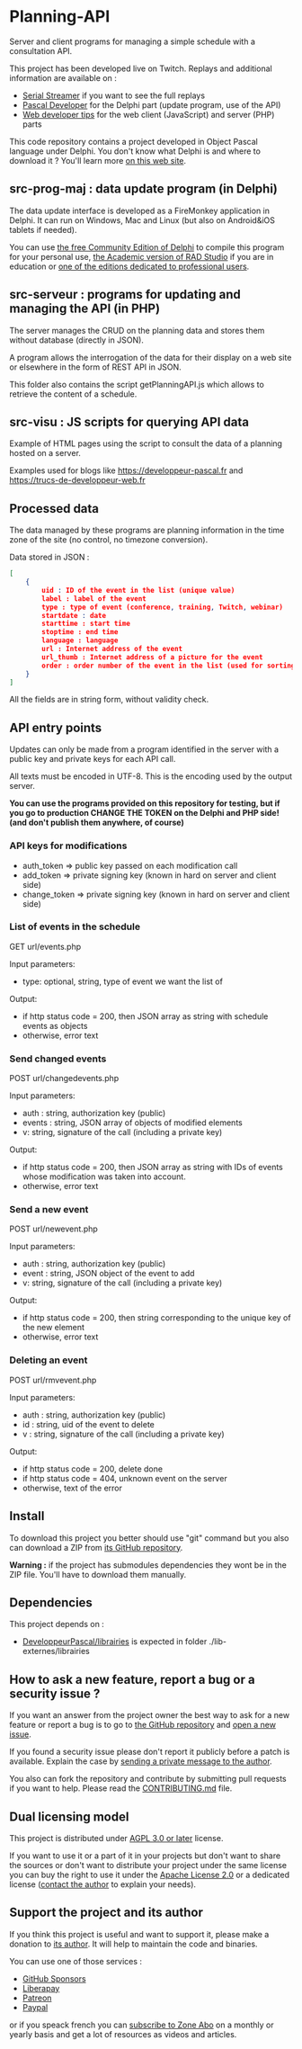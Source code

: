 # Planning-API

Server and client programs for managing a simple schedule with a consultation API.

This project has been developed live on Twitch. Replays and additional information are available on :

* [Serial Streamer](https://serialstreameur.fr/planning-api.html) if you want to see the full replays
* [Pascal Developer](https://developpeur-pascal.fr/planning-api.html) for the Delphi part (update program, use of the API)
* [Web developer tips](https://trucs-de-developpeur-web.fr/planning-api.html) for the web client (JavaScript) and server (PHP) parts

This code repository contains a project developed in Object Pascal language under Delphi. You don't know what Delphi is and where to download it ? You'll learn more [on this web site](https://delphi-resources.developpeur-pascal.fr/).

## src-prog-maj : data update program (in Delphi)

The data update interface is developed as a FireMonkey application in Delphi. It can run on Windows, Mac and Linux (but also on Android&iOS tablets if needed).

You can use [the free Community Edition of Delphi](https://www.embarcadero.com/products/delphi/starter) to compile this program for your personal use, [the Academic version of RAD Studio](https://www.embarcadero.com/development-tools-for-education) if you are in education or [one of the editions dedicated to professional users](https://www.embarcadero.com/products/delphi).

## src-serveur : programs for updating and managing the API (in PHP)

The server manages the CRUD on the planning data and stores them without database (directly in JSON).

A program allows the interrogation of the data for their display on a web site or elsewhere in the form of REST API in JSON.

This folder also contains the script getPlanningAPI.js which allows to retrieve the content of a schedule.

## src-visu : JS scripts for querying API data

Example of HTML pages using the script to consult the data of a planning hosted on a server.

Examples used for blogs like https://developpeur-pascal.fr and https://trucs-de-developpeur-web.fr

## Processed data

The data managed by these programs are planning information in the time zone of the site (no control, no timezone conversion).

Data stored in JSON :

```JSON
[
	{
		uid : ID of the event in the list (unique value)
		label : label of the event
		type : type of event (conference, training, Twitch, webinar)
		startdate : date
		starttime : start time
		stoptime : end time
		language : language
		url : Internet address of the event
		url_thumb : Internet address of a picture for the event
		order : order number of the event in the list (used for sorting)
	}
]
```

All the fields are in string form, without validity check.

## API entry points

Updates can only be made from a program identified in the server with a public key and private keys for each API call.

All texts must be encoded in UTF-8. This is the encoding used by the output server.

**You can use the programs provided on this repository for testing, but if you go to production CHANGE THE TOKEN on the Delphi and PHP side! (and don't publish them anywhere, of course)**

### API keys for modifications

* auth_token => public key passed on each modification call
* add_token => private signing key (known in hard on server and client side)
* change_token => private signing key (known in hard on server and client side)

### List of events in the schedule

GET url/events.php

Input parameters:
* type: optional, string, type of event we want the list of
	
Output: 
* if http status code = 200, then JSON array as string with schedule events as objects
* otherwise, error text

### Send changed events

POST url/changedevents.php

Input parameters:
* auth : string, authorization key (public)
* events : string, JSON array of objects of modified elements
* v: string, signature of the call (including a private key)
	
Output: 
* if http status code = 200, then JSON array as string with IDs of events whose modification was taken into account.
* otherwise, error text

### Send a new event

POST url/newevent.php

Input parameters:
* auth : string, authorization key (public)
* event : string, JSON object of the event to add
* v: string, signature of the call (including a private key)
	
Output: 
* if http status code = 200, then string corresponding to the unique key of the new element
* otherwise, error text

### Deleting an event

POST url/rmvevent.php

Input parameters:
* auth : string, authorization key (public)
* id : string, uid of the event to delete
* v : string, signature of the call (including a private key)
	
Output: 
* if http status code = 200, delete done
* if http status code = 404, unknown event on the server
* otherwise, text of the error

## Install

To download this project you better should use "git" command but you also can download a ZIP from [its GitHub repository](https://github.com/DeveloppeurPascal/Planning-API).

**Warning :** if the project has submodules dependencies they wont be in the ZIP file. You'll have to download them manually.

## Dependencies

This project depends on :

* [DeveloppeurPascal/librairies](https://github.com/DeveloppeurPascal/librairies) is expected in folder ./lib-externes/librairies

## How to ask a new feature, report a bug or a security issue ?

If you want an answer from the project owner the best way to ask for a new feature or report a bug is to go to [the GitHub repository](https://github.com/DeveloppeurPascal/Planning-API) and [open a new issue](https://github.com/DeveloppeurPascal/Planning-API/issues).

If you found a security issue please don't report it publicly before a patch is available. Explain the case by [sending a private message to the author](https://developpeur-pascal.fr/nous-contacter.php).

You also can fork the repository and contribute by submitting pull requests if you want to help. Please read the [CONTRIBUTING.md](CONTRIBUTING.md) file.

## Dual licensing model

This project is distributed under [AGPL 3.0 or later](https://choosealicense.com/licenses/agpl-3.0/) license.

If you want to use it or a part of it in your projects but don't want to share the sources or don't want to distribute your project under the same license you can buy the right to use it under the [Apache License 2.0](https://choosealicense.com/licenses/apache-2.0/) or a dedicated license ([contact the author](https://developpeur-pascal.fr/nous-contacter.php) to explain your needs).

## Support the project and its author

If you think this project is useful and want to support it, please make a donation to [its author](https://github.com/DeveloppeurPascal). It will help to maintain the code and binaries.

You can use one of those services :

* [GitHub Sponsors](https://github.com/sponsors/DeveloppeurPascal)
* [Liberapay](https://liberapay.com/PatrickPremartin)
* [Patreon](https://www.patreon.com/patrickpremartin)
* [Paypal](https://www.paypal.com/paypalme/patrickpremartin)

or if you speack french you can [subscribe to Zone Abo](https://zone-abo.fr/nos-abonnements.php) on a monthly or yearly basis and get a lot of resources as videos and articles.

